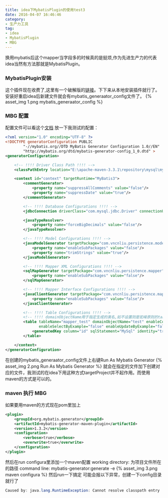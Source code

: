 ```yaml
---
title: idea下MybatisPlugin的使用test3
date: 2016-04-07 16:46:46
category:
- 生产力工具
tag:
- idea
- MybatisPlugin
- MBG
---
```


换用mybatis后这个mapper当字段多的时候真的是挺烦,作为先进生产力的代表idea当然有方法那就是MybatisPlugin。

### MybatisPlugin安装
这个插件现在收费了,这里有一个破解版的[链接](http://yun.baidu.com/share/link?shareid=3257745653&uk=3005471020)。下下来从本地安装插件就行了。
安装好重启idea后新建文件就会有mybatis_generaator_config文件了。
{% asset_img 1.png mybatis_generaator_config %}

### MBG 配置
配置文件可以看这个[文档](http://mbg.cndocs.tk/index.html)
放一下我测试的配置：
```xml
<?xml version="1.0" encoding="UTF-8" ?>
<!DOCTYPE generatorConfiguration PUBLIC
        "-//mybatis.org//DTD MyBatis Generator Configuration 1.0//EN"
        "http://mybatis.org/dtd/mybatis-generator-config_1_0.dtd" >
<generatorConfiguration>

    <!-- !!!! Driver Class Path !!!! -->
    <classPathEntry location="E:\apache-maven-3.3.1\repository\mysql\mysql-connector-java\5.1.34\mysql-connector-java-5.1.34.jar"/>

    <context id="context" targetRuntime="MyBatis3">
        <commentGenerator>
            <property name="suppressAllComments" value="false"/>
            <property name="suppressDate" value="true"/>
        </commentGenerator>

        <!-- !!!! Database Configurations !!!! -->
        <jdbcConnection driverClass="com.mysql.jdbc.Driver" connectionURL="jdbc:mysql://192.168.10.13:3306/test?characterEncoding=utf-8" userId="root" password="root"/>

        <javaTypeResolver>
            <property name="forceBigDecimals" value="false"/>
        </javaTypeResolver>

        <!-- !!!! Model Configurations !!!! -->
        <javaModelGenerator targetPackage="com.vncnliu.persistence.model" targetProject="src/main/java">
            <property name="enableSubPackages" value="false"/>
            <property name="trimStrings" value="true"/>
        </javaModelGenerator>

        <!-- !!!! Mapper XML Configurations !!!! -->
        <sqlMapGenerator targetPackage="com.vncnliu.persistence.mapper" targetProject="src/main/resources">
            <property name="enableSubPackages" value="false"/>
        </sqlMapGenerator>

        <!-- !!!! Mapper Interface Configurations !!!! -->
        <javaClientGenerator targetPackage="com.vncnliu.persistence.mapper" targetProject="src/main/java" type="XMLMAPPER">
            <property name="enableSubPackages" value="false"/>
        </javaClientGenerator>

        <!-- !!!! Table Configurations !!!! -->
        <!-- !!!! domainObjectName用于指定生成的类名,如不设置则是驼峰原则的tableName !!!! -->
        <table tableName="mapper_test" domainObjectName="test" enableCountByExample="false" enableDeleteByExample="false"
               enableSelectByExample="false" enableUpdateByExample="false">
            <generatedKey column="id" sqlStatement="MySql" identity="true"/>
        </table>

    </context>
</generatorConfiguration>
```
在创建的mybatis_generaator_config文件上右键Run As Mybatis Generator
{% asset_img 2.png Run As Mybatis Generator %}
就会在指定的文件加下创建对应的文件，我测试的在idea下用这种方式targetProject并不起作用。而使用maven的方式是可以的。
### maven 执行 MBG
如果要用maven的方式现在pom里加上
```xml
<plugin>
    <groupId>org.mybatis.generator</groupId>
    <artifactId>mybatis-generator-maven-plugin</artifactId>
    <version>1.3.2</version>
    <configuration>
        <verbose>true</verbose>
        <overwrite>true</overwrite>
    </configuration>
</plugin>
```
然后在run configura里添加一个maven配置
working directory: 为项目文件所在的路径
command line: mybatis-generator:generate -e
{% asset_img 3.png maven configura %}
然后run一下搞定
可能会报以下异常，创建一下config目录就行了
```java
Caused by: java.lang.RuntimeException: Cannot resolve classpath entry
```
